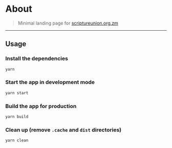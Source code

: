 # About

> Minimal landing page for [scriptureunion.org.zm](https://www.scriptureunion.org.zm/)

----


## Usage

### Install the dependencies

```bash
yarn
```

### Start the app in development mode

```bash
yarn start
```

### Build the app for production

```bash
yarn build
```

### Clean up (remove `.cache` and `dist` directories)

```bash
yarn clean
```
